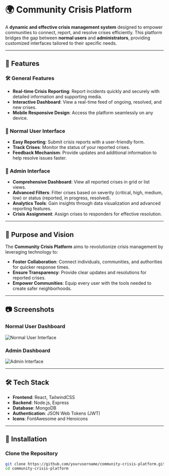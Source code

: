 # 🌍 Community Crisis Platform

A **dynamic and effective crisis management system** designed to empower communities to connect, report, and resolve crises efficiently. This platform bridges the gap between **normal users** and **administrators**, providing customized interfaces tailored to their specific needs.

---

## 🚀 Features

### 🛠️ General Features
- **Real-time Crisis Reporting**: Report incidents quickly and securely with detailed information and supporting media.
- **Interactive Dashboard**: View a real-time feed of ongoing, resolved, and new crises.
- **Mobile Responsive Design**: Access the platform seamlessly on any device.

### 👥 Normal User Interface
- **Easy Reporting**: Submit crisis reports with a user-friendly form.
- **Track Crises**: Monitor the status of your reported crises.
- **Feedback Mechanism**: Provide updates and additional information to help resolve issues faster.

### 🔑 Admin Interface
- **Comprehensive Dashboard**: View all reported crises in grid or list views.
- **Advanced Filters**: Filter crises based on severity (critical, high, medium, low) or status (reported, in progress, resolved).
- **Analytics Tools**: Gain insights through data visualization and advanced reporting features.
- **Crisis Assignment**: Assign crises to responders for effective resolution.

---

## 🎯 Purpose and Vision

The **Community Crisis Platform** aims to revolutionize crisis management by leveraging technology to:
- **Foster Collaboration**: Connect individuals, communities, and authorities for quicker response times.
- **Ensure Transparency**: Provide clear updates and resolutions for reported crises.
- **Empower Communities**: Equip every user with the tools needed to create safer neighborhoods.

---

## 📷 Screenshots

### Normal User Dashboard
![Normal User Interface](https://drive.google.com/file/d/1pEODYzd_LJ9_Ohxb7UMqkPNgKxUPZjdD/view?usp=drive_link)

### Admin Dashboard
![Admin Interface](https://drive.google.com/file/d/18Z-PDX4tqV9ZW8_7IZ0KK32zIiDj_Ok-/view?usp=drive_link)

---

## 🛠️ Tech Stack

- **Frontend**: React, TailwindCSS
- **Backend**: Node.js, Express
- **Database**: MongoDB
- **Authentication**: JSON Web Tokens (JWT)
- **Icons**: FontAwesome and Heroicons

---

## 📖 Installation

### Clone the Repository
```bash
git clone https://github.com/yourusername/community-crisis-platform.git
cd community-crisis-platform
